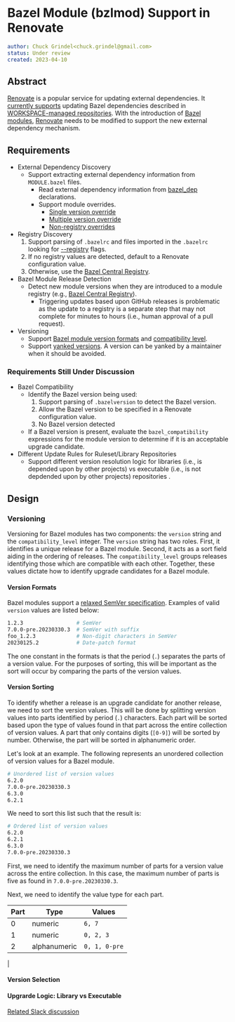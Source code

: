 # Bazel Module (bzlmod) Support in Renovate

```yaml
author: Chuck Grindel<chuck.grindel@gmail.com>
status: Under review
created: 2023-04-10
```

## Abstract

[Renovate] is a popular service for updating external dependencies. It [currently supports] updating
Bazel dependencies described in [WORKSPACE-managed repositories]. With the introduction of [Bazel
modules], [Renovate] needs to be modified to support the new external dependency mechanism.

## Requirements

- External Dependency Discovery
  - Support extracting external dependency information from `MODULE.bazel` files.
    - Read external dependency information from [bazel_dep] declarations.
    - Support module overrides.
      - [Single version override]
      - [Multiple version override]
      - [Non-registry overrides]
- Registry Discovery
  1. Support parsing of `.bazelrc` and files imported in the `.bazelrc` looking for [--registry]
     flags.
  2. If no registry values are detected, default to a Renovate configuration value. 
  3. Otherwise, use the [Bazel Central Registry].
- Bazel Module Release Detection
  - Detect new module versions when they are introduced to a module registry (e.g., [Bazel Central
    Registry]).
    - Triggering updates based upon GitHub releases is problematic as the update to a registry is a
      separate step that may not complete for minutes to hours (i.e., human approval of a pull
      request).
- Versioning
  - Support [Bazel module version formats] and [compatibility level].
  - Support [yanked versions]. A version can be yanked by a maintainer when it should be avoided.

### Requirements Still Under Discussion

- Bazel Compatibility
  - Identify the Bazel version being used:
    1. Support parsing of `.bazelversion` to detect the Bazel version.
    2. Allow the Bazel version to be specified in a Renovate configuration value.
    3. No Bazel version detected
  - If a Bazel version is present, evaluate the `bazel_compatibility` expressions for the module
    version to determine if it is an acceptable upgrade candidate.
- Different Update Rules for Ruleset/Library Repositories
  - Support different version resolution logic for libraries (i.e., is depended upon by other
    projects) vs executable (i.e., is not depdended upon by other projects) repositories .


## Design

### Versioning

Versioning for Bazel modules has two components: the `version` string and the `compatibility_level`
integer. The `version` string has two roles. First, it identifies a unique release for a Bazel
module. Second, it acts as a sort field aiding in the ordering of releases. The
`compatibility_level` groups releases identifying those which are compatible with each other.
Together, these values dictate how to identify upgrade candidates for a Bazel module.

#### Version Formats

Bazel modules support a [relaxed SemVer specification]. Examples of valid `version` values are
listed below:

```sh
1.2.3                 # SemVer
7.0.0-pre.20230330.3  # SemVer with suffix
foo_1.2.3             # Non-digit characters in SemVer
20230125.2            # Date-patch format
```

The one constant in the formats is that the period (`.`) separates the parts of a version value. For
the purposes of sorting, this will be important as the sort will occur by comparing the parts of the
version values.

#### Version Sorting

To identify whether a release is an upgrade candidate for another release, we need to sort the
version values. This will be done by splitting version values into parts identified by period (`.`)
characters. Each part will be sorted based upon the type of values found in that part across the
entire collection of version values. A part that only contains digits (`[0-9]`) will be sorted by
number. Otherwise, the part will be sorted in alphanumeric order.

Let's look at an example. The following represents an unordered collection of version values for a
Bazel module.

```sh
# Unordered list of version values
6.2.0
7.0.0-pre.20230330.3
6.3.0
6.2.1
```

We need to sort this list such that the result is:

```sh
# Ordered list of version values
6.2.0
6.2.1
6.3.0
7.0.0-pre.20230330.3
```

First, we need to identify the maximum number of parts for a version value across the entire
collection. In this case, the maximum number of parts is five as found in `7.0.0-pre.20230330.3`.

Next, we need to identify the value type for each part.

| Part | Type | Values |
| ---- | ---- | ------ |
| 0 | numeric | `6, 7` |
| 1 | numeric | `0, 2, 3` |
| 2 | alphanumeric | `0, 1, 0-pre` |
| 


#### Version Selection

#### Upgrarde Logic: Library vs Executable

[Related Slack discussion](https://bazelbuild.slack.com/archives/C014RARENH0/p1674838476782969)

<!-- Future Sections

### New Module Version Detection

## Implementation Details

### Renovate Versioning: `bazel_module`

### Renovate Datasource: `bazel_module_registry`

### Renovate Package Manager: `bazel_module`

-->

<!-- LINKS -->

[--registry]: https://bazel.build/reference/command-line-reference#flag--registry
[Bazel Central Registry]: https://github.com/bazelbuild/bazel-central-registry
[Bazel module version formats]: https://bazel.build/external/module#version_format
[Bazel modules]: https://bazel.build/external/module
[Multiple version override]: https://bazel.build/external/module#multiple-version_override
[Non-registry overrides]: https://bazel.build/external/module#non-registry_overrides
[Renovate]: https://github.com/renovatebot/renovate
[Single version override]: https://bazel.build/external/module#single-version_override
[WORKSPACE-managed repositories]: https://bazel.build/external/overview#workspace-system
[bazel_dep]: https://bazel.build/rules/lib/globals#bazel_dep
[compatibility level]: https://bazel.build/external/module#compatibility_level
[currently supports]: https://github.com/renovatebot/renovate/tree/main/lib/modules/manager/bazel
[yanked versions]:https://bazel.build/external/module#yanked_versions
[relaxed SemVer specification]: https://bazel.build/external/module#version_format
